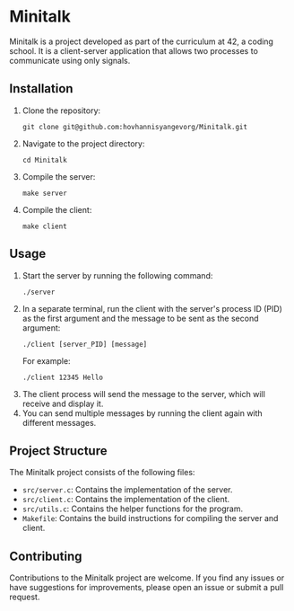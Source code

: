 <!DOCTYPE html>
<html>
<head>
  <meta charset="UTF-8">
</head>
<body>
  <h1>Minitalk</h1>
  <p>Minitalk is a project developed as part of the curriculum at 42, a coding school. It is a client-server application that allows two processes to communicate using only signals.</p>
  <h2>Installation</h2>
  <ol>
    <li>Clone the repository:</li>
    <pre><code>git clone git@github.com:hovhannisyangevorg/Minitalk.git</code></pre>
<li>Navigate to the project directory:</li>
<pre><code>cd Minitalk</code></pre>

<li>Compile the server:</li>
<pre><code>make server</code></pre>

<li>Compile the client:</li>
<pre><code>make client</code></pre>
  </ol>
  <h2>Usage</h2>
  <ol>
    <li>Start the server by running the following command:</li>
    <pre><code>./server</code></pre>
<li>In a separate terminal, run the client with the server's process ID (PID) as the first argument and the message to be sent as the second argument:</li>
<pre><code>./client [server_PID] [message]</code></pre>

<p>For example:</p>
<pre><code>./client 12345 Hello</code></pre>

<li>The client process will send the message to the server, which will receive and display it.</li>

<li>You can send multiple messages by running the client again with different messages.</li>
  </ol>
  <h2>Project Structure</h2>
  <p>The Minitalk project consists of the following files:</p>
  <ul>
    <li><code>src/server.c</code>: Contains the implementation of the server.</li>
    <li><code>src/client.c</code>: Contains the implementation of the client.</li>
    <li><code>src/utils.c</code>: Contains the helper functions for the program.</li>
    <li><code>Makefile</code>: Contains the build instructions for compiling the server and client.</li>
  </ul>
  <h2>Contributing</h2>
  <p>Contributions to the Minitalk project are welcome. If you find any issues or have suggestions for improvements, please open an issue or submit a pull request.</p>
</body>
</html>
